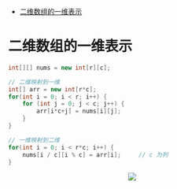 <!-- GFM-TOC -->

- [二维数组的一维表示](#二维数组的一维表示)

<!-- GFM-TOC -->

# 二维数组的一维表示

```java
int[][] nums = new int[r][c];

// 二维映射到一维
int[] arr = new int[r*c];
for(int i = 0; i < r; i++) {
    for (int j = 0; j < c; j++) {
        arr[i*c+j] = nums[i][j];
    }
}

// 一维映射到二维
for(int i = 0; i < r*c; i++) {
    nums[i / c][i % c] = arr[i];     // c 为列 
}
```

<center><img src="https://i.loli.net/2021/02/17/Ai21ZU8E6snCGwe.png" /></center>



#### 